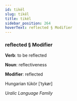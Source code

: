 ```yaml
---
id: tikël
slug: tikël
title: tikël
sidebar_position: 264
hoverText: reflected § Modifier
---
```


### reflected § Modifier

**Verb**: to be reflected

**Noun**: reflectiveness

**Modifier**: reflected

Hungarian tükör [ˈtykør]

*Uralic Language Family*